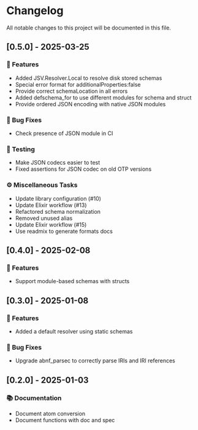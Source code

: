 # Changelog

All notable changes to this project will be documented in this file.

## [0.5.0] - 2025-03-25

### 🚀 Features

- Added JSV.Resolver.Local to resolve disk stored schemas
- Special error format for additionalProperties:false
- Provide correct schemaLocation in all errors
- Added defschema_for to use different modules for schema and struct
- Provide ordered JSON encoding with native JSON modules

### 🐛 Bug Fixes

- Check presence of JSON module in CI

### 🧪 Testing

- Make JSON codecs easier to test
- Fixed assertions for JSON codec on old OTP versions

### ⚙️ Miscellaneous Tasks

- Update library configuration (#10)
- Update Elixir workflow (#13)
- Refactored schema normalization
- Removed unused alias
- Update Elixir workflow (#15)
- Use readmix to generate formats docs

## [0.4.0] - 2025-02-08

### 🚀 Features

- Support module-based schemas with structs

## [0.3.0] - 2025-01-08

### 🚀 Features

- Added a default resolver using static schemas

### 🐛 Bug Fixes

- Upgrade abnf_parsec to correctly parse IRIs and IRI references

## [0.2.0] - 2025-01-03

### 📚 Documentation

- Document atom conversion
- Document functions with doc and spec

<!-- generated by git-cliff -->
